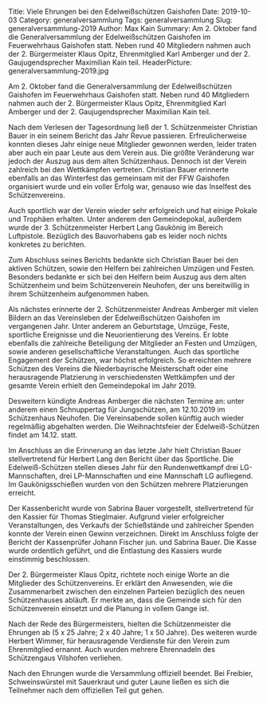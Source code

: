 Title: Viele Ehrungen bei den Edelweißschützen Gaishofen
Date: 2019-10-03
Category: generalversammlung
Tags: generalversammlung
Slug: generalversammlung-2019
Author: Max Kain
Summary: Am 2. Oktober fand die Generalversammlung der Edelweißschützen Gaishofen im Feuerwehrhaus Gaishofen statt. Neben rund 40 Mitgliedern nahmen auch der 2. Bürgermeister Klaus Opitz, Ehrenmitglied Karl Amberger und der 2. Gaujugendsprecher Maximilian Kain teil.
HeaderPicture: generalversammlung-2019.jpg

Am 2. Oktober fand die Generalversammlung der Edelweißschützen Gaishofen im Feuerwehrhaus Gaishofen statt. Neben rund 40 Mitgliedern nahmen auch der 2. Bürgermeister Klaus Opitz, Ehrenmitglied Karl Amberger und der 2. Gaujugendsprecher Maximilian Kain teil.

Nach dem Verlesen der Tagesordnung ließ der 1. Schützenmeister Christian Bauer in ein seinem Bericht das Jahr Revue passieren. Erfreulicherweise konnten dieses Jahr einige neue Mitglieder gewonnen werden, leider traten aber auch ein paar Leute aus dem Verein aus. Die größte Veränderung war jedoch der Auszug aus dem alten Schützenhaus. Dennoch ist der Verein zahlreich bei den Wettkämpfen vertreten. Christian Bauer erinnerte ebenfalls an das Winterfest das gemeinsam mit der FFW Gaishofen organisiert wurde und ein voller Erfolg war, genauso wie das Inselfest des Schützenvereins.

Auch sportlich war der Verein wieder sehr erfolgreich und hat einige Pokale und Trophäen erhalten. Unter anderem den Gemeindepokal, außerdem wurde der 3. Schützenmeister  Herbert Lang Gaukönig im Bereich Luftpistole.
Bezüglich des Bauvorhabens gab es leider noch nichts konkretes zu berichten.

Zum Abschluss seines Berichts bedankte sich Christian Bauer bei den aktiven Schützen, sowie den Helfern bei zahlreichen Umzügen und Festen. Besonders bedankte er sich bei den Helfern beim Auszug aus dem alten Schützenheim und beim Schützenverein Neuhofen, der uns bereitwillig in ihrem Schützenheim aufgenommen haben.

Als nächstes erinnerte der 2. Schützenmeister Andreas Amberger mit vielen Bildern an das Vereinsleben der Edelweißschützen Gaishofen im vergangenen Jahr. Unter anderem an Geburtstage, Umzüge, Feste, sportliche Ereignisse und die Neuorientierung des Vereins. Er lobte ebenfalls die zahlreiche Beteiligung der Mitglieder an Festen und Umzügen, sowie anderen gesellschaftliche Veranstaltungen. Auch das sportliche Engagement der Schützen, war höchst erfolgreich. So erreichten mehrere Schützen des Vereins die Niederbayrische Meisterschaft oder eine herausragende Platzierung in verschiedensten Wettkämpfen und der gesamte Verein erhielt den Gemeindepokal im Jahr 2019.

Desweitern kündigte Andreas Amberger die nächsten Termine an: unter anderem einen Schnuppertag für Jungschützen, am 12.10.2019 im Schützenhaus Neuhofen. Die Vereinsabende sollen künftig auch wieder regelmäßig abgehalten werden. Die Weihnachtsfeier der Edelweiß-Schützen findet am 14.12. statt.

Im Anschluss an die Erinnerung an das letzte Jahr hielt Christian Bauer stellvertretend für Herbert Lang den Bericht über das Sportliche. Die Edelweiß-Schützen stellen dieses Jahr für den Rundenwettkampf drei LG-Mannschaften, drei LP-Mannschaften und eine Mannschaft LG aufliegend. Im Gaukönigsschießen wurden von den Schützen mehrere Platzierungen erreicht.

Der Kassenbericht wurde von Sabrina Bauer vorgestellt, stellvertretend für den Kassier für Thomas Stieglmaier. Aufgrund vieler erfolgreicher Veranstaltungen, des Verkaufs der Schießstände und zahlreicher Spenden konnte der Verein einen Gewinn verzeichnen. Direkt im Anschluss folgte der Bericht der Kassenprüfer Johann Fischer jun. und Sabrina Bauer. Die Kasse wurde ordentlich geführt, und die Entlastung des Kassiers wurde einstimmig beschlossen.

Der 2. Bürgermeister Klaus Opitz, richtete noch einige Worte an die Mitglieder des Schützenvereins. Er erklärt den Anwesenden, wie die Zusammenarbeit zwischen den einzelnen Parteien bezüglich des neuen Schützenhauses abläuft. Er merkte an, dass die Gemeinde sich für den Schützenverein einsetzt und die Planung in vollem Gange ist.

Nach der Rede des Bürgermeisters, hielten die Schützenmeister die Ehrungen ab (5 x 25 Jahre; 2 x 40 Jahre; 1 x 50 Jahre). Des weiteren wurde Herbert Wimmer, für herausragende Verdienste für den Verein zum Ehrenmitglied ernannt. Auch wurden mehrere Ehrennadeln des Schützengaus Vilshofen verliehen.

Nach den Ehrungen wurde die Versammlung offiziell beendet.  Bei Freibier, Schweinswürstel mit Sauerkraut und guter Laune ließen es sich die Teilnehmer nach dem offiziellen Teil gut gehen.

